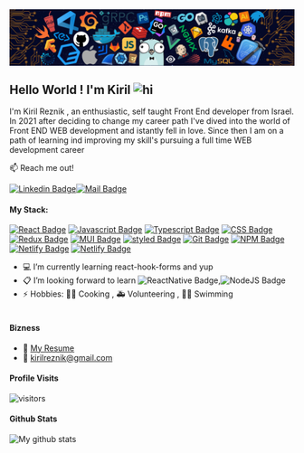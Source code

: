 <img align="center" src="/newCover.png" width="800px" alt="cover" >

## Hello World ! I'm Kiril <img src="https://user-images.githubusercontent.com/1303154/88677602-1635ba80-d120-11ea-84d8-d263ba5fc3c0.gif" width="28px" alt="hi">

I'm Kiril Reznik , an enthusiastic, self taught Front End developer from Israel.
In 2021 after deciding to change my career path I've dived into the world of Front END WEB development and istantly fell in love.
Since then I am on a path of learning ind improving my skill's pursuing a full time WEB development career

:mailbox: Reach me out!

[![Linkedin Badge](https://img.shields.io/badge/-Kiril-0e76a8?style=flat&labelColor=0e76a8&logo=linkedin&logoColor=white)](https://www.linkedin.com/in/kiril-reznik/)[![Mail Badge](https://img.shields.io/badge/-kirilreznik-c0392b?style=flat&labelColor=c0392b&logo=gmail&logoColor=white)](mailto:kirilreznik@gmail.com)

#### My Stack:

<!-- TODO: Make technologies links takes you to repositories -->

[![React Badge](https://img.shields.io/badge/-ReactJS-61DBFB?style=for-the-badge&labelColor=black&logo=react&logoColor=61DBFB)](#) [![Javascript Badge](https://img.shields.io/badge/-Javascript-F0DB4F?style=for-the-badge&labelColor=black&logo=javascript&logoColor=F0DB4F)](#) [![Typescript Badge](https://img.shields.io/badge/-Typescript-007acc?style=for-the-badge&labelColor=black&logo=typescript&logoColor=007acc)](#) [![CSS Badge](https://img.shields.io/badge/-CSS-264de4?style=for-the-badge&labelColor=black&logo=css3&logoColor=264de4)](#) [![Redux Badge](https://img.shields.io/badge/-Redux-764abc?style=for-the-badge&labelColor=black&logo=redux&logoColor=764abc)](#)
[![MUI Badge](https://img.shields.io/badge/-MUI-2196F3?style=for-the-badge&labelColor=black&logo=mui&logoColor=2196F3)](#)
[![styled Badge](https://img.shields.io/badge/-styled--components-F06292?style=for-the-badge&labelColor=black&logo=styledcomponents&logoColor=F06292)](#)
[![Git Badge](https://img.shields.io/badge/-git-FF7043?style=for-the-badge&labelColor=black&logo=git&logoColor=FF7043)](#)
[![NPM Badge](https://img.shields.io/badge/-NPM-D50000?style=for-the-badge&labelColor=black&logo=npm&logoColor=white)](#)
[![Netlify Badge](https://img.shields.io/badge/-Netlify-039BE5?style=for-the-badge&labelColor=black&logo=netlify&logoColor=white)](#)
[![Netlify Badge](https://img.shields.io/badge/-html5-F4511E?style=for-the-badge&labelColor=black&logo=html5&logoColor=white)](#)

- :computer: I’m currently learning react-hook-forms and yup
- :clipboard: I’m looking forward to learn ![ReactNative Badge](https://img.shields.io/badge/-ReactNative-61DBFB?&labelColor=black&logo=react&logoColor=61DBFB),![NodeJS Badge](https://img.shields.io/badge/-NodeJS-green?&labelColor=black&logo=nodedotjs&logoColor=green)
- ⚡ Hobbies: :man_cook: Cooking , :ambulance: Volunteering , :swimming_man: Swimming
  <br />
  <br />

#### Bizness

- :paperclip: [My Resume](https://github.com/kirilreznik/kirilreznik/blob/main/KirilReznikResume.pdf)
- :email: kirilreznik@gmail.com

#### Profile Visits

![visitors](https://visitor-badge.glitch.me/badge?page_id=kirilreznik.kirilreznik)

#### Github Stats

![My github stats](https://github-readme-stats.vercel.app/api?username=kirilreznik&count_private=true&theme=tokyonight&hide=contribs,prs)
